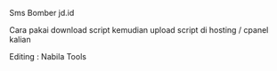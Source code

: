 Sms Bomber jd.id

Cara pakai download script
kemudian upload script di hosting / cpanel kalian

Editing : Nabila Tools
